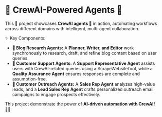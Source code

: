 # 📢 CrewAI-Powered Agents 🚀

This 🔧 project showcases **CrewAI agents 🤖** in action, automating workflows across different domains with intelligent, multi-agent collaboration.

✨ Key Components:

- **📝 Blog Research Agents:** A **Planner, Writer, and Editor** work synchronously to research, draft, and refine blog content based on user queries.
- **💬 Customer Support Agents:** A **Support Representative Agent** assists users with CrewAI-related queries using a ScrapeWebsiteTool, while a **Quality Assurance Agent** ensures responses are complete and assumption-free.
- **📩 Customer Outreach Agents:** A **Sales Rep Agent** analyzes high-value leads, and a **Lead Sales Rep Agent** crafts personalized outreach email campaigns to engage prospects effectively.

This project demonstrate the power of **AI-driven automation with CrewAI! 🚀🤖**
